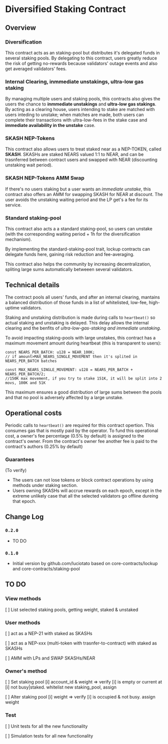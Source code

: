 # Diversified Staking Contract

## Overview

### Diversification

This contract acts as an staking-pool but distributes it's delegated funds in several staking pools. By delegating to this contract, users greatly reduce the risk of getting no-rewards because validators' outage events and also get averaged validators' fees. 

### Internal Clearing, inmmediate unstakings, ultra-low gas staking

By managing multiple users and staking pools, this contracts also gives the users the chance to **inmmediate unstakings** and **ultra-low gas stakings**. 
By acting as a clearing house, users intending to stake are matched with users inteding to unstake; when matches are made, both users can complete their transactions with ultra-low-fees in the stake case and **immediate availability in the unstake** case.

### SKASH NEP-Tokens

This contract also allows users to treat staked near as a NEP-TOKEN, called **SKASH**.
SKASHs are staked NEARS valued 1:1 to NEAR, and can be trasnferred between contract users and swapped with NEAR (discounting unstaking wait period).

### SKASH NEP-Tokens AMM Swap

If there's no users staking but a user wants an *immediate unstake*, this contract also offers an AMM for swapping SKASH for NEAR at discount. The user avoids the unstaking waiting period and the LP get's a fee for its service.

### Standard staking-pool

This contract also acts a a standard staking-pool, so users can unstake (with the corresponding waiting period + 1h for the diversification mechanism).

By implementing the standard-staking-pool trait, lockup contracts can delegate funds here, gaining risk reduction and fee-averaging. 

This contract also helps the community by increasing decentralization, spliting large sums automatically betweeen several validators.


## Technical details

The contract pools all users' funds, and after an internal clearing, mantains a balanced distribution of those funds in a list of whitelisted, low-fee, high-uptime validators.

Staking and unstaking distribution is made during calls to `heartbeat()` so actual staking and unstaking is delayed. This delay allows the internal clearing and the benfits of *ultra-low-gas-staking and immediate unstaking*.

To avoid impacting staking-pools with large unstakes, this contract has a maximum movement amount during heartbeat (this is transparent to users):

```
const NEARS_PER_BATCH: u128 = NEAR_100K; 
// if amount>MAX_NEARS_SINGLE_MOVEMENT then it's splited in NEARS_PER_BATCH batches

const MAX_NEARS_SINGLE_MOVEMENT: u128 = NEARS_PER_BATCH + NEARS_PER_BATCH/2;
//150K max movement, if you try to stake 151K, it will be split into 2 movs, 100K and 51K

```

This maximum ensures a good distribution of large sums between the pools and that no pool is adversely affected by a large unstake.

## Operational costs

Periodic calls to `heartbeat()` are required for this contract opertion. This consumes gas that is mostly paid by the operator. To fund this operational cost, a owner's fee percentage (0.5% by default) is assigned to the contract's owner. From the contract's owner fee another fee is paid to the contract's authors (0.25% by default)


### Guarantees

(To verify)
- The users can not lose tokens or block contract operations by using methods under staking section.
- Users owning SKASHs will accrue rewards on each epoch, except in the extreme unlikely case that all the selected validators go offline dureing that epoch.

## Change Log

### `0.2.0`

- TO DO

### `0.1.0`

- Initial version by github.com/luciotato based on core-contracts/lockup and core-contracts/staking-pool

## TO DO

### View methods

[ ] List selected staking pools, getting weight, staked & unstaked

### User methods

[ ] act as a NEP-21 with staked as SKASHs

[ ] act as a NEP-xxx (multi-token with trasnfer-to-contract) with staked as SKASHs

[ ] AMM with LPs and SWAP SKASHs/NEAR

### Owner's method

[ ] Set staking pool [i] account_id & weight => verify [i] is empty or current at 
[i] not busy|staked. whitelist new staking_pool, assign

[ ] Alter staking pool [i] weight => verify [i] is occupied & not busy. assign weight

### Test

[ ] Unit tests for all the new functionality

[ ] Simulation tests for all new functionality

